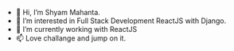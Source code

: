 - 👋 Hi, I’m Shyam Mahanta.
- 👀 I’m interested in Full Stack Development ReactJS with Django.
- 🌱 I’m currently working with ReactJS
- 📫 Love challange and jump on it.

<!---
Angryman18/Angryman18 is a ✨ special ✨ repository because its `README.md` (this file) appears on your GitHub profile.
You can click the Preview link to take a look at your changes.
--->

